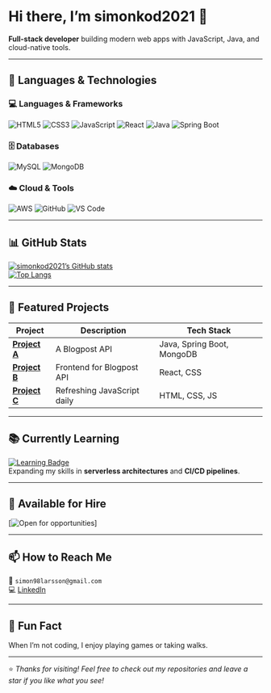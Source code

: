 # Hi there, I’m **simonkod2021** 👋  
**Full-stack developer** building modern web apps with JavaScript, Java, and cloud-native tools.

---

## 🧰 Languages & Technologies  

### 💻 Languages & Frameworks  
![HTML5](https://img.shields.io/badge/HTML5-E34F26?style=for-the-badge&logo=html5&logoColor=white)
![CSS3](https://img.shields.io/badge/CSS3-1572B6?style=for-the-badge&logo=css3&logoColor=white)
![JavaScript](https://img.shields.io/badge/JavaScript-F7DF1E?style=for-the-badge&logo=javascript&logoColor=black)
![React](https://img.shields.io/badge/React-61DAFB?style=for-the-badge&logo=react&logoColor=black)
![Java](https://img.shields.io/badge/Java-007396?style=for-the-badge&logo=openjdk&logoColor=white)
![Spring Boot](https://img.shields.io/badge/Spring%20Boot-6DB33F?style=for-the-badge&logo=springboot&logoColor=white)

### 🗄️ Databases  
![MySQL](https://img.shields.io/badge/MySQL-4479A1?style=for-the-badge&logo=mysql&logoColor=white)
![MongoDB](https://img.shields.io/badge/MongoDB-4EA94B?style=for-the-badge&logo=mongodb&logoColor=white)

### ☁️ Cloud & Tools  
![AWS](https://img.shields.io/badge/AWS-232F3E?style=for-the-badge&logo=amazonaws&logoColor=white)
![GitHub](https://img.shields.io/badge/GitHub-181717?style=for-the-badge&logo=github&logoColor=white)
![VS Code](https://img.shields.io/badge/VS%20Code-007ACC?style=for-the-badge&logo=visualstudiocode&logoColor=white)

---

## 📊 GitHub Stats  

[![simonkod2021’s GitHub stats](https://github-readme-stats.vercel.app/api?username=simonkod2021&show_icons=true&theme=default&count_private=true)](https://github.com/simonkod2021)  
[![Top Langs](https://github-readme-stats.vercel.app/api/top-langs/?username=simonkod2021&layout=compact&theme=default)](https://github.com/simonkod2021)  

---

## 🚀 Featured Projects  

| Project | Description | Tech Stack |
|----------|--------------|-------------|
| [**Project A**](https://github.com/simonkod2021/simon-security-server) | A Blogpost API | Java, Spring Boot, MongoDB |
| [**Project B**](https://github.com/simonkod2021/simon-frontend) | Frontend for Blogpost API | React, CSS |
| [**Project C**](https://github.com/simonkod2021/30-days-of-javascript) | Refreshing JavaScript daily | HTML, CSS, JS |

---

## 📚 Currently Learning  
[![Learning Badge](https://img.shields.io/badge/Learning-AWS%20Serverless-brightgreen?style=for-the-badge&logo=amazonaws&logoColor=white)](https://aws.amazon.com/serverless/)  
Expanding my skills in **serverless architectures** and **CI/CD pipelines**.

---

## 💼 Available for Hire  
[![Open for opportunities](https://img.shields.io/badge/Open_to_Work-blue?style=for-the-badge&logo=handshake&logoColor=white)]

---

## 📫 How to Reach Me  
📧 `simon98larsson@gmail.com`  
💻 [LinkedIn](https://www.linkedin.com/in/simon-larsson-912227317/)

---

## 🎯 Fun Fact  
When I’m not coding, I enjoy playing games or taking walks.

---

⭐️ *Thanks for visiting! Feel free to check out my repositories and leave a star if you like what you see!*  
